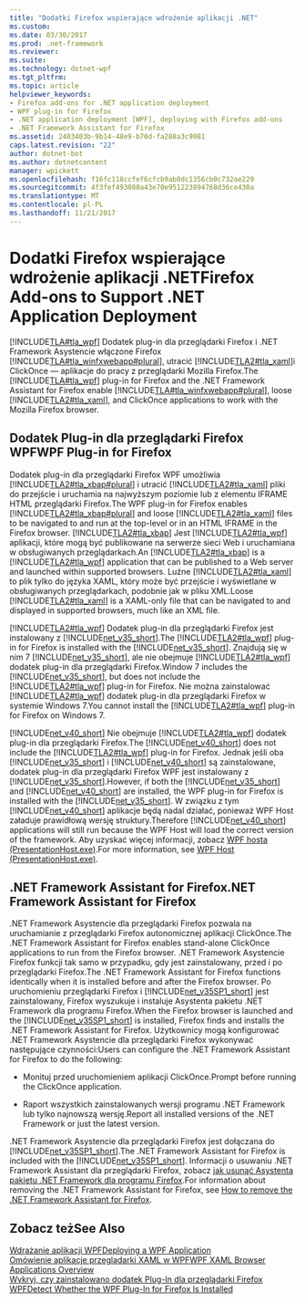 ```yaml
---
title: "Dodatki Firefox wspierające wdrożenie aplikacji .NET"
ms.custom: 
ms.date: 03/30/2017
ms.prod: .net-framework
ms.reviewer: 
ms.suite: 
ms.technology: dotnet-wpf
ms.tgt_pltfrm: 
ms.topic: article
helpviewer_keywords:
- Firefox add-ons for .NET application deployment
- WPF plug-in for Firefox
- .NET application deployment [WPF], deploying with Firefox add-ons
- .NET Framework Assistant for Firefox
ms.assetid: 2403403b-9b14-48e9-b70d-fa288a3c9081
caps.latest.revision: "22"
author: dotnet-bot
ms.author: dotnetcontent
manager: wpickett
ms.openlocfilehash: f16fc118ccfef6cfcb9ab0dc1356cb0c732ae229
ms.sourcegitcommit: 4f3fef493080a43e70e951223894768d36ce430a
ms.translationtype: MT
ms.contentlocale: pl-PL
ms.lasthandoff: 11/21/2017
---
```

# <a name="firefox-add-ons-to-support-net-application-deployment"></a><span data-ttu-id="e5f99-102">Dodatki Firefox wspierające wdrożenie aplikacji .NET</span><span class="sxs-lookup"><span data-stu-id="e5f99-102">Firefox Add-ons to Support .NET Application Deployment</span></span>
<span data-ttu-id="e5f99-103">[!INCLUDE[TLA#tla_wpf](../../../../includes/tlasharptla-wpf-md.md)] Dodatek plug-in dla przeglądarki Firefox i .NET Framework Asystencie włączone Firefox [!INCLUDE[TLA#tla_winfxwebapp#plural](../../../../includes/tlasharptla-winfxwebappsharpplural-md.md)], utracić [!INCLUDE[TLA2#tla_xaml](../../../../includes/tla2sharptla-xaml-md.md)]i ClickOnce — aplikacje do pracy z przeglądarki Mozilla Firefox.</span><span class="sxs-lookup"><span data-stu-id="e5f99-103">The [!INCLUDE[TLA#tla_wpf](../../../../includes/tlasharptla-wpf-md.md)] plug-in for Firefox and the .NET Framework Assistant for Firefox enable [!INCLUDE[TLA#tla_winfxwebapp#plural](../../../../includes/tlasharptla-winfxwebappsharpplural-md.md)], loose [!INCLUDE[TLA2#tla_xaml](../../../../includes/tla2sharptla-xaml-md.md)], and ClickOnce applications to work with the Mozilla Firefox browser.</span></span>  
  
## <a name="wpf-plug-in-for-firefox"></a><span data-ttu-id="e5f99-104">Dodatek Plug-in dla przeglądarki Firefox WPF</span><span class="sxs-lookup"><span data-stu-id="e5f99-104">WPF Plug-in for Firefox</span></span>  
 <span data-ttu-id="e5f99-105">Dodatek plug-in dla przeglądarki Firefox WPF umożliwia [!INCLUDE[TLA2#tla_xbap#plural](../../../../includes/tla2sharptla-xbapsharpplural-md.md)] i utracić [!INCLUDE[TLA2#tla_xaml](../../../../includes/tla2sharptla-xaml-md.md)] pliki do przejście i uruchamia na najwyższym poziomie lub z elementu IFRAME HTML przeglądarki Firefox.</span><span class="sxs-lookup"><span data-stu-id="e5f99-105">The WPF plug-in for Firefox enables [!INCLUDE[TLA2#tla_xbap#plural](../../../../includes/tla2sharptla-xbapsharpplural-md.md)] and loose [!INCLUDE[TLA2#tla_xaml](../../../../includes/tla2sharptla-xaml-md.md)] files to be navigated to and run at the top-level or in an HTML IFRAME in the Firefox browser.</span></span> <span data-ttu-id="e5f99-106">[!INCLUDE[TLA2#tla_xbap](../../../../includes/tla2sharptla-xbap-md.md)] Jest [!INCLUDE[TLA2#tla_wpf](../../../../includes/tla2sharptla-wpf-md.md)] aplikacji, które mogą być publikowane na serwerze sieci Web i uruchamiana w obsługiwanych przeglądarkach.</span><span class="sxs-lookup"><span data-stu-id="e5f99-106">An [!INCLUDE[TLA2#tla_xbap](../../../../includes/tla2sharptla-xbap-md.md)] is a [!INCLUDE[TLA2#tla_wpf](../../../../includes/tla2sharptla-wpf-md.md)] application that can be published to a Web server and launched within supported browsers.</span></span> <span data-ttu-id="e5f99-107">Luźne [!INCLUDE[TLA2#tla_xaml](../../../../includes/tla2sharptla-xaml-md.md)] to plik tylko do języka XAML, który może być przejście i wyświetlane w obsługiwanych przeglądarkach, podobnie jak w pliku XML.</span><span class="sxs-lookup"><span data-stu-id="e5f99-107">Loose [!INCLUDE[TLA2#tla_xaml](../../../../includes/tla2sharptla-xaml-md.md)] is a XAML-only file that can be navigated to and displayed in supported browsers, much like an XML file.</span></span>  
  
 <span data-ttu-id="e5f99-108">[!INCLUDE[TLA2#tla_wpf](../../../../includes/tla2sharptla-wpf-md.md)] Dodatek plug-in dla przeglądarki Firefox jest instalowany z [!INCLUDE[net_v35_short](../../../../includes/net-v35-short-md.md)].</span><span class="sxs-lookup"><span data-stu-id="e5f99-108">The [!INCLUDE[TLA2#tla_wpf](../../../../includes/tla2sharptla-wpf-md.md)] plug-in for Firefox is installed with the [!INCLUDE[net_v35_short](../../../../includes/net-v35-short-md.md)].</span></span> <span data-ttu-id="e5f99-109">Znajdują się w nim 7 [!INCLUDE[net_v35_short](../../../../includes/net-v35-short-md.md)], ale nie obejmuje [!INCLUDE[TLA2#tla_wpf](../../../../includes/tla2sharptla-wpf-md.md)] dodatek plug-in dla przeglądarki Firefox.</span><span class="sxs-lookup"><span data-stu-id="e5f99-109">Window 7 includes the [!INCLUDE[net_v35_short](../../../../includes/net-v35-short-md.md)], but does not include the [!INCLUDE[TLA2#tla_wpf](../../../../includes/tla2sharptla-wpf-md.md)] plug-in for Firefox.</span></span> <span data-ttu-id="e5f99-110">Nie można zainstalować [!INCLUDE[TLA2#tla_wpf](../../../../includes/tla2sharptla-wpf-md.md)] dodatek plug-in dla przeglądarki Firefox w systemie Windows 7.</span><span class="sxs-lookup"><span data-stu-id="e5f99-110">You cannot install the [!INCLUDE[TLA2#tla_wpf](../../../../includes/tla2sharptla-wpf-md.md)] plug-in for Firefox on Windows 7.</span></span>  
  
 <span data-ttu-id="e5f99-111">[!INCLUDE[net_v40_short](../../../../includes/net-v40-short-md.md)] Nie obejmuje [!INCLUDE[TLA2#tla_wpf](../../../../includes/tla2sharptla-wpf-md.md)] dodatek plug-in dla przeglądarki Firefox.</span><span class="sxs-lookup"><span data-stu-id="e5f99-111">The [!INCLUDE[net_v40_short](../../../../includes/net-v40-short-md.md)] does not include the [!INCLUDE[TLA2#tla_wpf](../../../../includes/tla2sharptla-wpf-md.md)] plug-in for Firefox.</span></span> <span data-ttu-id="e5f99-112">Jednak jeśli oba [!INCLUDE[net_v35_short](../../../../includes/net-v35-short-md.md)] i [!INCLUDE[net_v40_short](../../../../includes/net-v40-short-md.md)] są zainstalowane, dodatek plug-in dla przeglądarki Firefox WPF jest instalowany z [!INCLUDE[net_v35_short](../../../../includes/net-v35-short-md.md)].</span><span class="sxs-lookup"><span data-stu-id="e5f99-112">However, if both the [!INCLUDE[net_v35_short](../../../../includes/net-v35-short-md.md)] and [!INCLUDE[net_v40_short](../../../../includes/net-v40-short-md.md)] are installed, the WPF plug-in for Firefox is installed with the [!INCLUDE[net_v35_short](../../../../includes/net-v35-short-md.md)].</span></span> <span data-ttu-id="e5f99-113">W związku z tym [!INCLUDE[net_v40_short](../../../../includes/net-v40-short-md.md)] aplikacje będą nadal działać, ponieważ WPF Host załaduje prawidłową wersję struktury.</span><span class="sxs-lookup"><span data-stu-id="e5f99-113">Therefore [!INCLUDE[net_v40_short](../../../../includes/net-v40-short-md.md)] applications will still run because the WPF Host will load the correct version of the framework.</span></span> <span data-ttu-id="e5f99-114">Aby uzyskać więcej informacji, zobacz [WPF hosta (PresentationHost.exe)](../../../../docs/framework/wpf/app-development/wpf-host-presentationhost-exe.md).</span><span class="sxs-lookup"><span data-stu-id="e5f99-114">For more information, see [WPF Host (PresentationHost.exe)](../../../../docs/framework/wpf/app-development/wpf-host-presentationhost-exe.md).</span></span>  
  
## <a name="net-framework-assistant-for-firefox"></a><span data-ttu-id="e5f99-115">.NET Framework Assistant for Firefox</span><span class="sxs-lookup"><span data-stu-id="e5f99-115">.NET Framework Assistant for Firefox</span></span>  
 <span data-ttu-id="e5f99-116">.NET Framework Asystencie dla przeglądarki Firefox pozwala na uruchamianie z przeglądarki Firefox autonomicznej aplikacji ClickOnce.</span><span class="sxs-lookup"><span data-stu-id="e5f99-116">The .NET Framework Assistant for Firefox enables stand-alone ClickOnce applications to run from the Firefox browser.</span></span> <span data-ttu-id="e5f99-117">.NET Framework Asystencie Firefox funkcji tak samo w przypadku, gdy jest zainstalowany, przed i po przeglądarki Firefox.</span><span class="sxs-lookup"><span data-stu-id="e5f99-117">The .NET Framework Assistant for Firefox functions identically when it is installed before and after the Firefox browser.</span></span> <span data-ttu-id="e5f99-118">Po uruchomieniu przeglądarki Firefox i [!INCLUDE[net_v35SP1_short](../../../../includes/net-v35sp1-short-md.md)] jest zainstalowany, Firefox wyszukuje i instaluje Asystenta pakietu .NET Framework dla programu Firefox.</span><span class="sxs-lookup"><span data-stu-id="e5f99-118">When the Firefox browser is launched and the [!INCLUDE[net_v35SP1_short](../../../../includes/net-v35sp1-short-md.md)] is installed, Firefox finds and installs the .NET Framework Assistant for Firefox.</span></span> <span data-ttu-id="e5f99-119">Użytkownicy mogą konfigurować .NET Framework Asystencie dla przeglądarki Firefox wykonywać następujące czynności:</span><span class="sxs-lookup"><span data-stu-id="e5f99-119">Users can configure the .NET Framework Assistant for Firefox to do the following:</span></span>  
  
-   <span data-ttu-id="e5f99-120">Monituj przed uruchomieniem aplikacji ClickOnce.</span><span class="sxs-lookup"><span data-stu-id="e5f99-120">Prompt before running the ClickOnce application.</span></span>  
  
-   <span data-ttu-id="e5f99-121">Raport wszystkich zainstalowanych wersji programu .NET Framework lub tylko najnowszą wersję.</span><span class="sxs-lookup"><span data-stu-id="e5f99-121">Report all installed versions of the .NET Framework or just the latest version.</span></span>  
  
 <span data-ttu-id="e5f99-122">.NET Framework Asystencie dla przeglądarki Firefox jest dołączana do [!INCLUDE[net_v35SP1_short](../../../../includes/net-v35sp1-short-md.md)].</span><span class="sxs-lookup"><span data-stu-id="e5f99-122">The .NET Framework Assistant for Firefox is included with the [!INCLUDE[net_v35SP1_short](../../../../includes/net-v35sp1-short-md.md)].</span></span> <span data-ttu-id="e5f99-123">Informacji o usuwaniu .NET Framework Assistant dla przeglądarki Firefox, zobacz [jak usunąć Asystenta pakietu .NET Framework dla programu Firefox](http://go.microsoft.com/fwlink/?LinkId=177944).</span><span class="sxs-lookup"><span data-stu-id="e5f99-123">For information about removing the .NET Framework Assistant for Firefox, see [How to remove the .NET Framework Assistant for Firefox](http://go.microsoft.com/fwlink/?LinkId=177944).</span></span>  
  
## <a name="see-also"></a><span data-ttu-id="e5f99-124">Zobacz też</span><span class="sxs-lookup"><span data-stu-id="e5f99-124">See Also</span></span>  
 [<span data-ttu-id="e5f99-125">Wdrażanie aplikacji WPF</span><span class="sxs-lookup"><span data-stu-id="e5f99-125">Deploying a WPF Application</span></span>](../../../../docs/framework/wpf/app-development/deploying-a-wpf-application-wpf.md)  
 [<span data-ttu-id="e5f99-126">Omówienie aplikacje przeglądarki XAML w WPF</span><span class="sxs-lookup"><span data-stu-id="e5f99-126">WPF XAML Browser Applications Overview</span></span>](../../../../docs/framework/wpf/app-development/wpf-xaml-browser-applications-overview.md)  
 [<span data-ttu-id="e5f99-127">Wykryj, czy zainstalowano dodatek Plug-In dla przeglądarki Firefox WPF</span><span class="sxs-lookup"><span data-stu-id="e5f99-127">Detect Whether the WPF Plug-In for Firefox Is Installed</span></span>](../../../../docs/framework/wpf/app-development/how-to-detect-whether-the-wpf-plug-in-for-firefox-is-installed.md)
